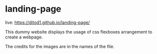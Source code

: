 # landing-page

live: https://ditod1.github.io/landing-page/

This dummy website displays the usage of css flexboxes arrangement to create a webpage.

The credits for the images are in the names of the file.